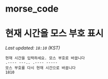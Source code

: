 # morse_code
# 현재 시간을 모스 부호 표시
<!-- MORSE_TIME_START -->
_Last updated: `18:10` (KST)_

```
현재 시간을 입력하세요. 모스 부호로 바꿉니다
.---- ---.. .---- -----
모스 부호를 다시 현재 시간으로 바꿉니다
1810
```
<!-- MORSE_TIME_END -->
